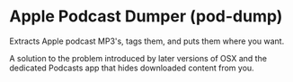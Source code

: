 # Apple Podcast Dumper (pod-dump)

Extracts Apple podcast MP3's, tags them, and puts them where you want.

A solution to the problem introduced by later versions of OSX and the dedicated Podcasts app that hides downloaded content from you.

